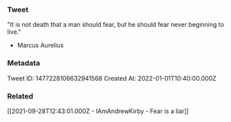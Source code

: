 ### Tweet
"It is not death that a man should fear, but he should fear never beginning to live."

- Marcus Aurelius

### Metadata
Tweet ID: 1477228106632941568
Created At: 2022-01-01T10:40:00.000Z

### Related
[[2021-09-28T12:43:01.000Z - IAmAndrewKirby - Fear is a liar]]

